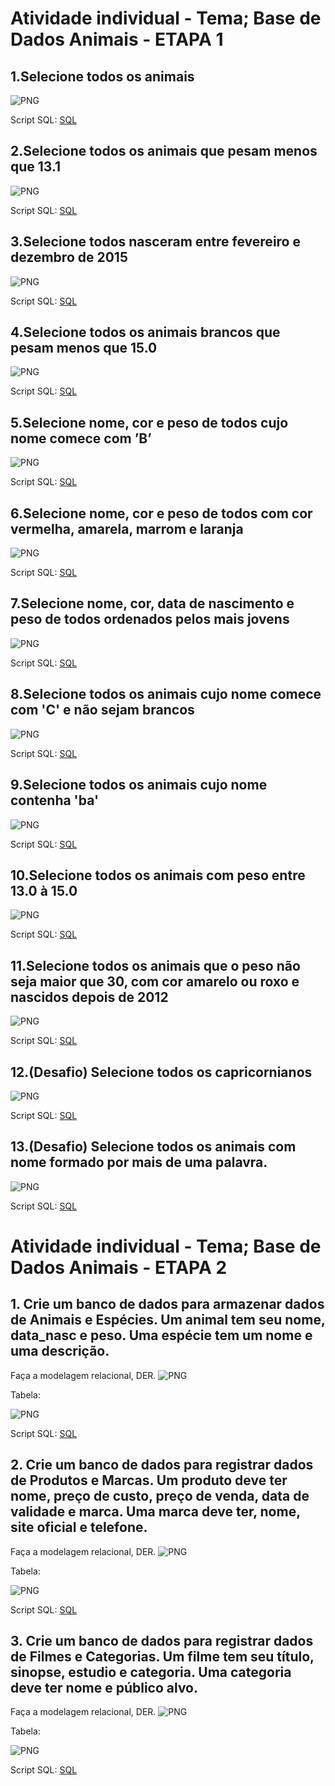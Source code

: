 # Atividade individual - Tema; Base de Dados Animais - ETAPA 1

## 1.Selecione todos os animais

![PNG](1.png)

Script SQL:
[SQL](2023-10-23%20Petshop.sql)

## 2.Selecione todos os animais que pesam menos que 13.1

![PNG](2.png)

Script SQL:
[SQL](2023-10-23%20Petshop%202.sql)

## 3.Selecione todos nasceram entre fevereiro e dezembro de 2015

![PNG](3.png)

Script SQL:
[SQL](2023-10-23%20Petshop%203.sql)

## 4.Selecione todos os animais brancos que pesam menos que 15.0

![PNG](4.png)

Script SQL:
[SQL](2023-10-23%20Petshop%204.sql)


## 5.Selecione nome, cor e peso de todos cujo nome comece com ’B’

![PNG](5.png)

Script SQL:
[SQL](2023-10-23%20Petshop%205.sql)

## 6.Selecione nome, cor e peso de todos com cor vermelha, amarela, marrom e laranja
![PNG](6.png)

Script SQL:
[SQL](2023-10-23%20Petshop%206.sql)

## 7.Selecione nome, cor, data de nascimento e peso de todos ordenados pelos mais jovens
![PNG](7.png)

Script SQL:
[SQL](2023-10-23%20Petshop%207.sql)

## 8.Selecione todos os animais cujo nome comece com 'C' e não sejam brancos
![PNG](8.png)

Script SQL:
[SQL](2023-10-23%20Petshop%208.sql)

## 9.Selecione todos os animais cujo nome contenha 'ba'
![PNG](9.png)

Script SQL:
[SQL](2023-10-23%20Petshop%209.sql)

## 10.Selecione todos os animais com peso entre 13.0 à 15.0
![PNG](10.png)

Script SQL:
[SQL](2023-10-23%20Petshop%2010.sql)

## 11.Selecione todos os animais que o peso não seja maior que 30, com cor amarelo ou roxo e nascidos depois de 2012
![PNG](11.png)

Script SQL:
[SQL](2023-10-23%20Petshop%2011.sql)

## 12.(Desafio) Selecione todos os capricornianos
![PNG](12.png)

Script SQL:
[SQL](2023-10-23%20Petshop%2012.sql)

## 13.(Desafio) Selecione todos os animais com nome formado por mais de uma palavra.
![PNG](13.png)

Script SQL:
[SQL](2023-10-23%20Petshop%2013.sql)


# Atividade individual - Tema; Base de Dados Animais - ETAPA 2

## 1. Crie um banco de dados para armazenar dados de Animais e Espécies. Um animal tem seu nome, data_nasc e peso. Uma espécie tem um nome e uma descrição.
  Faça a modelagem relacional, DER.
![PNG](1L.png)

  Tabela:

![PNG](1%20tabela.png)


Script SQL:
[SQL](Animais%20e%20Especies%20-%20Etapa%202%20%20SQL%202023-10-25.sql)

## 2. Crie um banco de dados para registrar dados de Produtos e Marcas. Um produto deve ter nome, preço de custo, preço de venda, data de validade e marca. Uma marca deve ter, nome, site oficial e telefone.
  Faça a modelagem relacional, DER.
![PNG](2L.png)

  Tabela:

![PNG](2%20tabela.png)


Script SQL:
[SQL](Marcas%20e%20%20Produtos%20-%20Etapa%202%20%20SQL%202023-10-25.sql)

## 3.  Crie um banco de dados para registrar dados de Filmes e Categorias. Um filme tem seu título, sinopse, estudio e categoria. Uma categoria deve ter nome e público alvo.

  Faça a modelagem relacional, DER.
![PNG](3L.png)

  Tabela:

![PNG](3%20tabela.png)


Script SQL:
[SQL](Filmes%20e%20Categorias%20-%20Etapa%20%20%20SQL%202023-10-25.sql)





